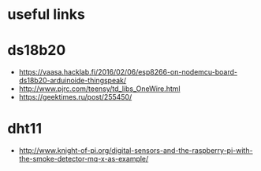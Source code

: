 # useful links

# ds18b20
* https://vaasa.hacklab.fi/2016/02/06/esp8266-on-nodemcu-board-ds18b20-arduinoide-thingspeak/
* http://www.pjrc.com/teensy/td_libs_OneWire.html
* https://geektimes.ru/post/255450/

# dht11
* http://www.knight-of-pi.org/digital-sensors-and-the-raspberry-pi-with-the-smoke-detector-mq-x-as-example/
